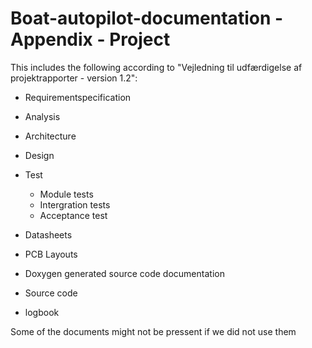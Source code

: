 # Boat-autopilot-documentation - Appendix - Project

This includes the following according to "Vejledning til udfærdigelse af projektrapporter - version 1.2":

* Requirementspecification
* Analysis
* Architecture
* Design
* Test
  * Module tests
  * Intergration tests
  * Acceptance test
  
* Datasheets
* PCB Layouts
* Doxygen generated source code documentation
* Source code
* logbook

Some of the documents might not be pressent if we did not use them
